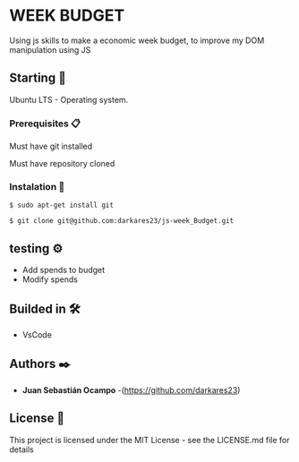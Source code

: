 # WEEK BUDGET
Using js skills to make a economic week budget, to improve my DOM manipulation using JS

## Starting 🚀

Ubuntu LTS - Operating system.

### Prerequisites 📋

Must have git installed

Must have repository cloned


### Instalation 🔧

```
$ sudo apt-get install git
```
```
$ git clone git@github.com:darkares23/js-week_Budget.git
```

## testing ⚙️

- Add spends to budget
- Modify spends

## Builded in 🛠️

* VsCode

## Authors ✒️


* **Juan Sebastián Ocampo** -(https://github.com/darkares23)

## License 📄

This project is licensed under the MIT License - see the LICENSE.md file for details
